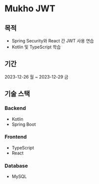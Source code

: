 # Mukho JWT

## 목적

- Spring Security와 React 간 JWT 사용 연습
- Kotlin 및 TypeScript 학습

## 기간

2023-12-26 월 ~ 2023-12-29 금

## 기술 스택

### Backend

- Kotlin
- Spring Boot

### Frontend

- TypeScript
- React

### Database

- MySQL
